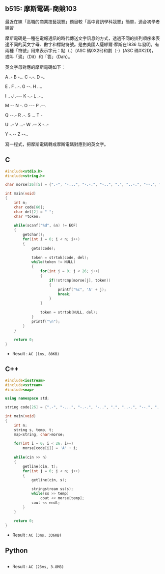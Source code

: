 ## b515: 摩斯電碼-商競103
最近在練「高職的商業技藝競賽」題目較「高中資訊學科競賽」簡單，適合初學者練習

摩斯電碼是一種在電報通訊的時代傳送文字訊息的方式，透過不同的排列順序來表達不同的英文字母、數字和標點符號。是由美國人薩繆爾·摩斯在1836 年發明。有兩種「符號」用來表示字元：點（.）(ASC 碼0X2E)和劃（-）(ASC 碼0X2D)，或叫「滴」（Dit）和「答」（Dah）。

英文字母對應的摩斯電碼如下：

A .- B -... C -.-. D -..

E . F ..-. G --. H ....

I .. J .--- K -.- L .-..

M -- N -. O --- P .--.

Q --.- R .-. S ... T -

U ..- V ...- W .-- X -..-

Y -.-- Z --..

寫一程式，把摩斯電碼轉成摩斯電碼對應到的英文字。

## C
```C
#include<stdio.h>
#include<string.h>

char morse[26][5] = {".-", "-...", "-.-.", "-..", ".", "..-.", "--.", "....", "..", ".---", "-.-", ".-..", "--", "-.", "---", ".--.", "--.-", ".-.", "...", "-", "..-", "...-", ".--", "-..-", "-.--", "--.."};

int main(void)
{
	int n;
	char code[60];
	char del[2] = " ";
	char *token;
	
	while(scanf("%d", &n) != EOF)
	{
		getchar();
		for(int i = 0; i < n; i++)
		{
			gets(code);
			
			token = strtok(code, del);
			while(token != NULL)
			{
				for(int j = 0; j < 26; j++)
				{
					if(!strcmp(morse[j], token))
					{
						printf("%c", 'A' + j);
						break;
					}
				}
				
				token = strtok(NULL, del);
			}
			printf("\n");
		}
	}
	
	return 0;
}
```
 * Result : `AC (1ms, 88KB)`

## C++
```C++
#include<iostream>
#include<sstream>
#include<map>

using namespace std;

string code[26] = {".-", "-...", "-.-.", "-..", ".", "..-.", "--.", "....", "..", ".---", "-.-", ".-..", "--", "-.", "---", ".--.", "--.-", ".-.", "...", "-", "..-", "...-", ".--", "-..-", "-.--", "--.."};

int main(void)
{
	int n;
	string s, temp, t;
	map<string, char>morse;
	
	for(int i = 0; i < 26; i++)
		morse[code[i]] = 'A' + i;
	
	while(cin >> n)
	{
		getline(cin, t);
		for(int j = 0; j < n; j++)
		{
			getline(cin, s);

			stringstream ss(s);
			while(ss >> temp)
				cout << morse[temp];
			cout << endl;
		}
	}
	
	return 0;
}
```
 * Result : `AC (3ms, 336KB)`

## Python
```python

```
 * Result : `AC (23ms, 3.8MB)`
